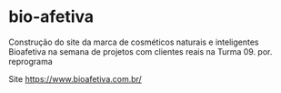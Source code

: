 # bio-afetiva
Construção do site da marca de cosméticos naturais e inteligentes Bioafetiva na semana de projetos com clientes reais na Turma 09.
por. reprograma

Site https://www.bioafetiva.com.br/
